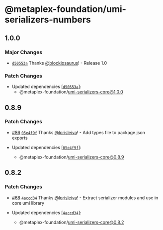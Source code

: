 # @metaplex-foundation/umi-serializers-numbers

## 1.0.0

### Major Changes

- [`d50553a`](https://github.com/metaplex-foundation/umi/commit/d50553a419b7c9beac996a7c0b4d5942c91b5b4e) Thanks [@blockiosaurus](https://github.com/blockiosaurus)! - Release 1.0

### Patch Changes

- Updated dependencies [[`d50553a`](https://github.com/metaplex-foundation/umi/commit/d50553a419b7c9beac996a7c0b4d5942c91b5b4e)]:
  - @metaplex-foundation/umi-serializers-core@1.0.0

## 0.8.9

### Patch Changes

- [#86](https://github.com/metaplex-foundation/umi/pull/86) [`05e4f9f`](https://github.com/metaplex-foundation/umi/commit/05e4f9ffa4e73d9db8442b26cd32577dc32075c2) Thanks [@lorisleiva](https://github.com/lorisleiva)! - Add types file to package.json exports

- Updated dependencies [[`05e4f9f`](https://github.com/metaplex-foundation/umi/commit/05e4f9ffa4e73d9db8442b26cd32577dc32075c2)]:
  - @metaplex-foundation/umi-serializers-core@0.8.9

## 0.8.2

### Patch Changes

- [#68](https://github.com/metaplex-foundation/umi/pull/68) [`4accd34`](https://github.com/metaplex-foundation/umi/commit/4accd34f0a70d360321c42f395a2ad45cbadca16) Thanks [@lorisleiva](https://github.com/lorisleiva)! - Extract serializer modules and use in core umi library

- Updated dependencies [[`4accd34`](https://github.com/metaplex-foundation/umi/commit/4accd34f0a70d360321c42f395a2ad45cbadca16)]:
  - @metaplex-foundation/umi-serializers-core@0.8.2
